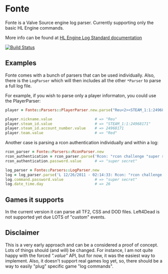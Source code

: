 # Fonte
Fonte is a Valve Source engine log parser. Currently supporting only the basic HL Engine commands.

More info can be found at [HL Engine Log Standard documentation](https://developer.valvesoftware.com/wiki/HL_Log_Standard)

[![Build Status](https://secure.travis-ci.org/reu/fonte.png)](http://travis-ci.org/reu/fonte)

## Examples

Fonte comes with a bunch of parsers that can be used individually. Also, there is the `LogParser` which will then includes all the other `*Parser` to parse a full log file.

For example, if you wish to parse only a player informaton, you could use the PlayerParser:

```ruby
player = Fonte::Parsers::PlayerParser.new.parse("Reu<2><STEAM_1:1:24968171><Red>")

player.nickname.value                   # => "Reu"
player.steam_id.value                   # => "STEAM_1:1:24968171"
player.steam_id.account_number.value    # => 24968171
player.team.value                       # => "Red"
```

Another case is parsing a rcon authentication individually and within a log:

```ruby
rcon_parser = Fonte::Parsers::RconParser.new
rcon_authentication = rcon_parser.parse('Rcon: "rcon challenge "super secret" command" from "192.168.10.1:17015"')
rcon_authentication.password.value      # => "super secret"

log_parser = Fonte::Parsers::LogParser.new
log = log_parser.parse('L 12/26/2011 - 02:14:33: Rcon: "rcon challenge "super secret" command" from "192.168.10.1:17015"')
log.command.password.value              # => "super secret"
log.date_time.day                       # => 26
```

## Games it supports
In the current version it can parse all TF2, CSS and DOD files. Left4Dead is not supported yet due LOTS of "custom" events.

## Disclaimer
This is a very early approach and can be a considered a proof of concept. Lots of things should (and will) be changed. For instance, I am not quite happy with the forced _".value"_ API, but for now, it was the easiest way to implement. Also, it doesn't support real games log yet, so, there should be a way to easily "plug" specific game "log commands".
